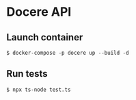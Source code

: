 # Docere API

## Launch container
```
$ docker-compose -p docere up --build -d
```


## Run tests
```
$ npx ts-node test.ts
```

